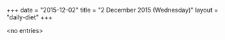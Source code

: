 +++
date = "2015-12-02"
title = "2 December 2015 (Wednesday)"
layout = "daily-diet"
+++


\<no entries\>


